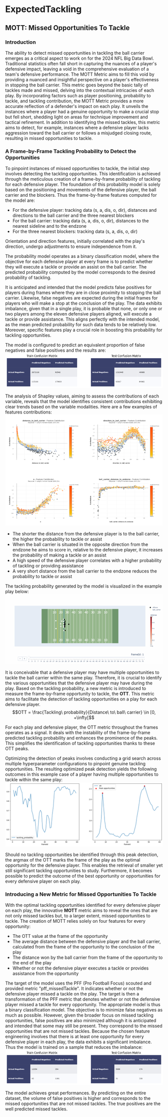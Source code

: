 # ExpectedTackling

## MOTT: Missed Opportunities To Tackle
### Introduction
The ability to detect missed opportunities in tackling the ball carrier emerges as a critical aspect to work on for the 2024 NFL Big Data Bowl. Traditional statistics often fall short in capturing the nuances of a player's defensive impact, leaving a void in the comprehensive evaluation of a team's defensive performance. The MOTT Metric aims to fill this void by providing a nuanced and insightful perspective on a player's effectiveness in stopping the ball carrier. This metric goes beyond the basic tally of tackles made and missed, delving into the contextual intricacies of each play. By incorporating factors such as player positioning, probability to tackle, and tackling contribution, the MOTT Metric provides a more accurate reflection of a defender's impact on each play. It unveils the instances where a player had a genuine opportunity to make a crucial stop but fell short, shedding light on areas for technique improvement and tactical refinement. In addition to identifying the missed tackles, this metric aims to detect, for example, instances where a defensive player lacks aggression toward the ball carrier or follows a misjudged closing route, resulting in missed opportunities to tackle.

### A Frame-by-Frame Tackling Probability to Detect the Opportunities
To pinpoint instances of missed opportunities to tackle, the initial step involves detecting the tackling opportunities. This identification is achieved through the meticulous creation of a frame-by-frame probability of tackling for each defensive player. The foundation of this probability model is solely based on the positioning and movements of the defensive player, the ball carrier and the blockers. Thus the frame-by-frame features computed for the model are:
- For the defensive player: tracking data (s, a, dis, o, dir), distances and directions to the ball carrier and the three nearest blockers
- For the ball carrier: tracking data (s, a, dis, o, dir), distances to the nearest sideline and to the endzone
- For the three nearest blockers: tracking data (s, a, dis, o, dir)

Orientation and direction features, initially correlated with the play's direction, undergo adjustments to ensure independence from it.

The probability model operates as a binary classification model, where the objective for each defensive player at every frame is to predict whether they will execute a tackle or provide an assist on the ball carrier. The predicted probability computed by the model corresponds to the desired probability of tackling.

 It is anticipated and intended that the model predicts false positives for players during frames where they are in close proximity to stopping the ball carrier. Likewise, false negatives are expected during the initial frames for players who will make a stop at the conclusion of the play. The data exhibits imbalance, given that in a single play, it is probable that none, or only one or two players among the eleven defensive players aligned, will execute a tackle or provide assistance. This aligns perfectly with the intended model, as the mean predicted probability for such data tends to be relatively low. Moreover, specific features play a crucial role in boosting this probability for tackling opportunities.

The model is configured to predict an equivalent proportion of false negatives and false positives and the results are: 
<img src="reports/figures/confusion_matrix.png">

The analysis of Shapley values, aiming to assess the contributions of each variable, reveals that the model identifies consistent contributions exhibiting clear trends based on the variable modalities. Here are a few examples of features contributions:
<img src="reports/figures/contributions_examples.png">

- The shorter the distance from the defensive player is to the ball carrier, the higher the probability to tackle or assist
- When the ball carrier is situated in the opposite direction from the endzone he aims to score in, relative to the defensive player, it increases the probability of making a tackle or an assist
- A high speed of the defensive player correlates with a higher probability of tackling or providing assistance
- A very short distance from the ball carrier to the endzone reduces the probability to tackle or assist

The tackling probability generated by the model is visualized in the example play below:
<img src="reports/animations/animated_play_1.gif">

It is conceivable that a defensive player may have multiple opportunities to tackle the ball carrier within the same play. Therefore, it is crucial to identify the various opportunities that the defensive player may have during the play. Based on the tackling probability, a new metric is introduced to measure the frame-by-frame opportunity to tackle, the **OTT**. This metric aims to facilitate the detection of tackling opportunities on a play for each defensive player.
$$OTT = \frac{Tackling\ probability}{Distance\ to\ ball\ carrier} \in [0, +\infty[$$

For each play and defensive player, the OTT metric throughout the frames operates as a signal. It deals with the instability of the frame-by-frame predicted tackling probability and enhances the prominence of the peaks. This simplifies the identification of tackling opportunities thanks to these OTT peaks.

Optimizing the detection of peaks involves conducting a grid search across multiple hyperparameter configurations to pinpoint genuine tackling opportunities. The resulting optimized peak detection yields the following outcomes in this example case of a player having multiple opportunities to tackle within the same play:
<img src="reports/figures/peak_detection.png">

Should no tackling opportunities be identified through this peak detection, the argmax of the OTT marks the frame of the play as the optimal opportunity for the defensive player. This enables the retrieval of smaller yet still significant tackling opportunities to study. Furthermore, it becomes possible to predict the outcome of the best opportunity or opportunities for every defensive player on each play.

### Introducing a New Metric for Missed Opportunities To Tackle
With the optimal tackling opportunities identified for every defensive player on each play, the innovative **MOTT** metric aims to reveal the ones that are not only missed tackles but, to a larger extent, missed opportunities to tackle. The creation of MOTT relies solely on four features for every opportunity:
- The OTT value at the frame of the opportunity
- The average distance between the defensive player and the ball carrier, calculated from the frame of the opportunity to the conclusion of the play
- The distance won by the ball carrier from the frame of the opportunity to the end of the play
- Whether or not the defensive player executes a tackle or provides assistance from the opportunity

The target of the model uses the PFF (Pro Football Focus) scouted and provided metric "pff_missedTackle". It indicates whether or not the defensive player missed a tackle on the play. The target is then a transformation of the PFF metric that denotes whether or not the defensive player missed a tackle for every opportunity. The appropriate model is thus a binary classification model. The objective is to minimize false negatives as much as possible. However, given the broader focus on missed tackling opportunities, false positives are also minimized although it is anticipated and intended that some may still be present. They correspond to the missed opportunities that are not missed tackles. Because the chosen feature engineering involves that there is at least one opportunity for every defensive player in each play, the data exhibits a significant imbalance. Thus the model is trained on a sample that reduces the imbalance:
<img src="reports/figures/mott_confusion_matrix.png">

The model achieves great performances. By predicting on the entire dataset, the volume of false positives is higher and corresponds to the missed opportunities that are not missed tackles. The true positives are the well predicted missed tackles.
